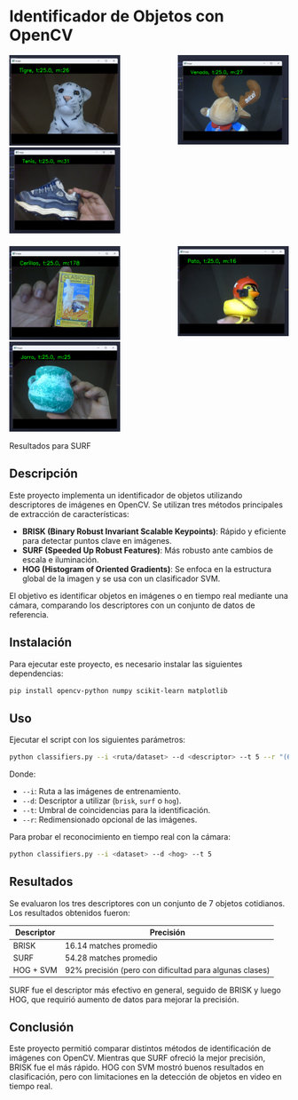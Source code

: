 # Identificador de Objetos con OpenCV

<div style="display: flex; flex-wrap: wrap; justify-content: space-between;">
    <div style="width: 200px;"><img src="results/Surf/Captura de pantalla 2024-10-23 203947.png" alt="Resultado 1" style="width: 200px;"></div>
    <div style="width: 200px;"><img src="results/Surf/Captura de pantalla 2024-10-23 204205.png" alt="Resultado 2" style="width: 200px;"></div>
    <div style="width: 200px;"><img src="results/Surf/Captura de pantalla 2024-10-23 204336.png" alt="Resultado 3" style="width: 200px;"></div>
</div>

<div style="display: flex; flex-wrap: wrap; justify-content: space-between; margin-top: 20px;">
    <div style="width: 200px;"><img src="results/Surf/Captura de pantalla 2024-10-23 204636.png" alt="Resultado 4" style="width: 200px;"></div>
    <div style="width: 200px;"><img src="results/Surf/Captura de pantalla 2024-10-23 205158.png" alt="Resultado 5" style="width: 200px;"></div>
    <div style="width: 200px;"><img src="results/Surf/Captura de pantalla 2024-10-23 205515.png" alt="Resultado 6" style="width: 200px;"></div>
</div>

Resultados para SURF


## Descripción
Este proyecto implementa un identificador de objetos utilizando descriptores de imágenes en OpenCV. Se utilizan tres métodos principales de extracción de características:

- **BRISK (Binary Robust Invariant Scalable Keypoints)**: Rápido y eficiente para detectar puntos clave en imágenes.
- **SURF (Speeded Up Robust Features)**: Más robusto ante cambios de escala e iluminación.
- **HOG (Histogram of Oriented Gradients)**: Se enfoca en la estructura global de la imagen y se usa con un clasificador SVM.

El objetivo es identificar objetos en imágenes o en tiempo real mediante una cámara, comparando los descriptores con un conjunto de datos de referencia.

## Instalación
Para ejecutar este proyecto, es necesario instalar las siguientes dependencias:
```bash
pip install opencv-python numpy scikit-learn matplotlib
```

## Uso
Ejecutar el script con los siguientes parámetros:
```bash
python classifiers.py --i <ruta/dataset> --d <descriptor> --t 5 --r "(64,64)"
```
Donde:
- `--i`: Ruta a las imágenes de entrenamiento.
- `--d`: Descriptor a utilizar (`brisk`, `surf` o `hog`).
- `--t`: Umbral de coincidencias para la identificación.
- `--r`: Redimensionado opcional de las imágenes.

Para probar el reconocimiento en tiempo real con la cámara:
```bash
python classifiers.py --i <dataset> --d <hog> --t 5
```

## Resultados
Se evaluaron los tres descriptores con un conjunto de 7 objetos cotidianos. Los resultados obtenidos fueron:

| Descriptor | Precisión |
|------------|-----------|
| BRISK      | 16.14 matches promedio |
| SURF       | 54.28 matches promedio |
| HOG + SVM  | 92% precisión (pero con dificultad para algunas clases) |

SURF fue el descriptor más efectivo en general, seguido de BRISK y luego HOG, que requirió aumento de datos para mejorar la precisión.

## Conclusión
Este proyecto permitió comparar distintos métodos de identificación de imágenes con OpenCV. Mientras que SURF ofreció la mejor precisión, BRISK fue el más rápido. HOG con SVM mostró buenos resultados en clasificación, pero con limitaciones en la detección de objetos en video en tiempo real.

